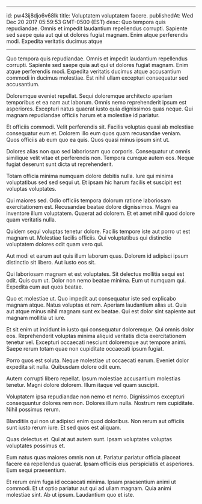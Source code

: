 
---
id: pw43ij8djo6v68lk
title: Voluptatem voluptatem facere.
publishedAt: Wed Dec 20 2017 05:59:53 GMT-0500 (EST)
desc: Quo tempora quis repudiandae. Omnis et impedit laudantium repellendus corrupti. Sapiente sed saepe quia aut qui ut dolores fugiat magnam. Enim atque perferendis modi. Expedita veritatis ducimus atque

---



Quo tempora quis repudiandae. Omnis et impedit laudantium repellendus corrupti. Sapiente sed saepe quia aut qui ut dolores fugiat magnam. Enim atque perferendis modi. Expedita veritatis ducimus atque accusantium commodi in ducimus molestiae. Est nihil ullam excepturi consequatur sed accusantium.
 Doloremque eveniet repellat. Sequi doloremque architecto aperiam temporibus et ea nam aut laborum. Omnis nemo reprehenderit ipsum est asperiores. Excepturi natus quaerat iusto quia dignissimos quas neque. Qui magnam repudiandae officiis harum et a molestiae id pariatur.
 Et officiis commodi. Velit perferendis sit. Facilis voluptas quasi ab molestiae consequatur eum et. Dolorem illo eum quos quam recusandae veniam. Quos officiis ab eum quo ea quis. Quos quasi minus ipsum sint ut.


Dolores alias non quo sed laboriosam quo corporis. Consequatur ut omnis similique velit vitae et perferendis non. Tempora cumque autem eos. Neque fugiat deserunt sunt dicta ut reprehenderit.
 Totam officia minima numquam dolore debitis nulla. Iure qui minima voluptatibus sed sed sequi ut. Et ipsam hic harum facilis et suscipit est voluptas voluptates.
 Qui maiores sed. Odio officiis tempora dolorum ratione laboriosam exercitationem est. Recusandae beatae dolore dignissimos. Magni ea inventore illum voluptatem. Quaerat ad dolorem. Et et amet nihil quod dolore quam veritatis nulla.


Quidem sequi voluptas tenetur dolore. Facilis tempore iste aut porro ut est magnam ut. Molestiae facilis officiis. Qui voluptatibus qui distinctio voluptatem dolores odit quam vero qui.
 Aut modi et earum aut quis illum laborum quas. Dolorem id adipisci ipsum distinctio sit libero. Aut iusto eos sit.
 Qui laboriosam magnam et est voluptates. Sit delectus mollitia sequi est odit. Quis cum ut. Dolor non nemo beatae minima. Eum ut numquam qui. Expedita cum aut quos beatae.


Quo et molestiae ut. Quo impedit aut consequatur iste sed explicabo magnam atque. Natus voluptas et rem. Aperiam laudantium alias ut. Quia aut atque minus nihil magnam sunt ex beatae. Qui est dolor sint sapiente aut magnam mollitia ut iure.
 Et sit enim ut incidunt in iusto qui consequatur doloremque. Qui omnis dolor eos. Reprehenderit voluptas minima aliquid veritatis dicta exercitationem tenetur vel. Excepturi occaecati nesciunt doloremque aut tempore animi. Saepe rerum totam quae non cupiditate occaecati ipsum fugiat.
 Porro quos est soluta. Neque molestiae ut occaecati earum. Eveniet dolor expedita sit nulla. Quibusdam dolore odit eum.


Autem corrupti libero repellat. Ipsum molestiae accusantium molestias tenetur. Magni dolore dolorem. Illum itaque vel quam suscipit.
 Voluptatem ipsa repudiandae non nemo et nemo. Dignissimos excepturi consequuntur dolores rem non. Dolores illum nulla. Nostrum rem cupiditate. Nihil possimus rerum.
 Blanditiis qui non ut adipisci enim quod doloribus. Non rerum aut officiis sunt iusto rerum iure. Et sed quos est aliquam.


Quas delectus et. Qui at aut autem sunt. Ipsam voluptates voluptas voluptates possimus et.
 Eum natus quas maiores omnis non ut. Pariatur pariatur officia placeat facere ea repellendus quaerat. Ipsam officiis eius perspiciatis et asperiores. Eum sequi praesentium.
 Et rerum enim fuga id occaecati minima. Ipsam praesentium animi ut commodi. Et ut optio pariatur aut qui ad ullam magnam. Quia animi molestiae sint. Ab ut ipsum. Laudantium quo et iste.

